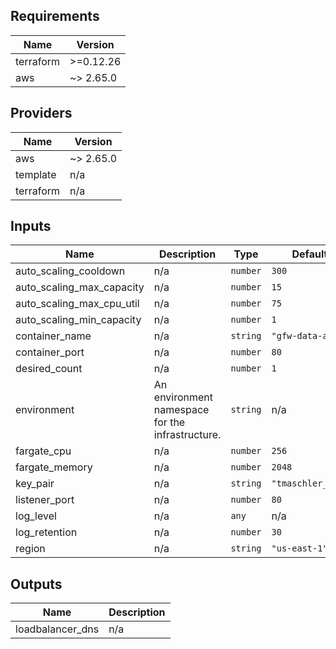 ## Requirements

| Name | Version |
|------|---------|
| terraform | >=0.12.26 |
| aws | ~> 2.65.0 |

## Providers

| Name | Version |
|------|---------|
| aws | ~> 2.65.0 |
| template | n/a |
| terraform | n/a |

## Inputs

| Name | Description | Type | Default | Required |
|------|-------------|------|---------|:--------:|
| auto\_scaling\_cooldown | n/a | `number` | `300` | no |
| auto\_scaling\_max\_capacity | n/a | `number` | `15` | no |
| auto\_scaling\_max\_cpu\_util | n/a | `number` | `75` | no |
| auto\_scaling\_min\_capacity | n/a | `number` | `1` | no |
| container\_name | n/a | `string` | `"gfw-data-api"` | no |
| container\_port | n/a | `number` | `80` | no |
| desired\_count | n/a | `number` | `1` | no |
| environment | An environment namespace for the infrastructure. | `string` | n/a | yes |
| fargate\_cpu | n/a | `number` | `256` | no |
| fargate\_memory | n/a | `number` | `2048` | no |
| key\_pair | n/a | `string` | `"tmaschler_gfw"` | no |
| listener\_port | n/a | `number` | `80` | no |
| log\_level | n/a | `any` | n/a | yes |
| log\_retention | n/a | `number` | `30` | no |
| region | n/a | `string` | `"us-east-1"` | no |

## Outputs

| Name | Description |
|------|-------------|
| loadbalancer\_dns | n/a |

